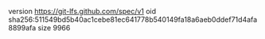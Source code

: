 version https://git-lfs.github.com/spec/v1
oid sha256:511549bd5b40ac1cebe81ec641778b540149fa18a6aeb0ddef71d4afa8899afa
size 9966
